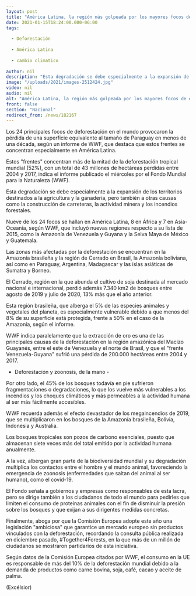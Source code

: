 ```yaml
---
layout: post
title: "América Latina, la región más golpeada por los mayores focos de deforestación"
date: 2021-01-15T18:24:00.000-06:00
tags:
  
  - Deforestación
  
  - América Latina
  
  - cambio climatico
  
author: nil
description: "Esta degradación se debe especialmente a la expansión de los territorios destinados a la agricultura y la ganadería, pero también a otras causas como la construcción de carreteras, la actividad minera y los incendios forestales"
image: "/uploads/2021/images-2512424.jpg"
video: nil
audio: nil
alt: "América Latina, la región más golpeada por los mayores focos de deforestación"
front: false
section: "Nacional"
redirect_from: /news/182167
---
```


Los 24 principales focos de deforestación en el mundo provocaron la pérdida de una superficie equivalente al tamaño de Paraguay en menos de una década, según un informe de WWF, que destaca que estos frentes se concentran especialmente en América Latina.

Estos "frentes" concentran más de la mitad de la deforestación tropical mundial (52%), con un total de 43 millones de hectáreas perdidas entre 2004 y 2017, indica el informe publicado el miércoles por el Fondo Mundial para la Naturaleza (WWF).

Esta degradación se debe especialmente a la expansión de los territorios destinados a la agricultura y la ganadería, pero también a otras causas como la construcción de carreteras, la actividad minera y los incendios forestales.

Nueve de los 24 focos se hallan en América Latina, 8 en África y 7 en Asia-Oceanía, según WWF, que incluyó nuevas regiones respecto a su lista de 2015, como la Amazonía de Venezuela y Guyana y la Selva Maya de México y Guatemala.

Las zonas más afectadas por la deforestación se encuentran en la Amazonía brasileña y la región de Cerrado en Brasil, la Amazonía boliviana, así como en Paraguay, Argentina, Madagascar y las islas asiáticas de Sumatra y Borneo.

El Cerrado, región en la que abunda el cultivo de soja destinada al mercado nacional e internacional, perdió además 7.340 km2 de bosques entre agosto de 2019 y julio de 2020, 13% más que el año anterior.

Esta región brasileña, que alberga el 5% de las especies animales y vegetales del planeta, es especialmente vulnerable debido a que menos del 8% de su superficie está protegida, frente a 50% en el caso de la Amazonía, según el informe.

WWF indica paralelamente que la extracción de oro es una de las principales causas de la deforestación en la región amazónica del Macizo Guayanés, entre el este de Venezuela y el norte de Brasil, y que el "frente Venezuela-Guyana" sufrió una pérdida de 200.000 hectáreas entre 2004 y 2017.

- Deforestación y zoonosis, de la mano -

Por otro lado, el 45% de los bosques todavía en pie sufrieron fragmentaciones o degradaciones, lo que los vuelve más vulnerables a los incendios y los choques climáticos y más permeables a la actividad humana al ser más fácilmente accesibles.

WWF recuerda además el efecto devastador de los megaincendios de 2019, que se multiplicaron en los bosques de la Amazonía brasileña, Bolivia, Indonesia y Australia.

Los bosques tropicales son pozos de carbono esenciales, puesto que almacenan siete veces más del total emitido por la actividad humana anualmente.

A la vez, albergan gran parte de la biodiversidad mundial y su degradación multiplica los contactos entre el hombre y el mundo animal, favoreciendo la emergencia de zoonosis (enfermedades que saltan del animal al ser humano), como el covid-19.

El Fondo señala a gobiernos y empresas como responsables de esta lacra, pero se dirige también a los ciudadanos de todo el mundo para pedirles que limiten el consumo de proteínas animales con el fin de disminuir la presión sobre los bosques y que exijan a sus dirigentes medidas concretas.

Finalmente, aboga por que la Comisión Europea adopte este año una legislación "ambiciosa" que garantice un mercado europeo sin productos vinculados con la deforestación, recordando la consulta pública realizada en diciembre pasado, #Together4Forests, en la que más de un millón de ciudadanos se mostraron partidarios de esta iniciativa.

Según datos de la Comisión Europea citados por WWF, el consumo en la UE es responsable de más del 10% de la deforestación mundial debido a la demanda de productos como carne bovina, soja, café, cacao y aceite de palma.

(Excélsior)